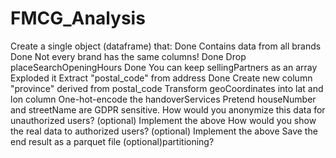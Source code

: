 # FMCG_Analysis

Create a single object (dataframe) that:             Done
Contains data from all brands                         Done
Not every brand has the same columns!                Done
Drop placeSearchOpeningHours                         Done
You can keep sellingPartners as an array             Exploded it 
Extract "postal_code" from address                    Done
Create new column "province" derived from postal_code
Transform geoCoordinates into lat and lon column
One-hot-encode the handoverServices
Pretend houseNumber and streetName are GDPR sensitive.
How would you anonymize this data for unauthorized users?
(optional) Implement the above
How would you show the real data to authorized users?
(optional) Implement the above
Save the end result as a parquet file
(optional)partitioning?